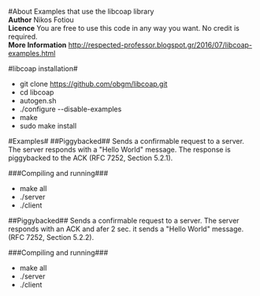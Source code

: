 #About
Examples that use the libcoap library <br/>
**Author** Nikos Fotiou <br/>
**Licence** You are free to use this code in any way you want. No credit is required. <br/>
**More Information** http://respected-professor.blogspot.gr/2016/07/libcoap-examples.html


#libcoap installation#
* git clone https://github.com/obgm/libcoap.git
* cd libcoap
* autogen.sh
* ./configure --disable-examples
* make
* sudo make install

#Examples#
##Piggybacked##
Sends a confirmable request to a server. The server responds with a "Hello
World" message. The response is piggybacked to the ACK (RFC 7252, Section 5.2.1).

###Compiling and running###
* make all
* ./server
* ./client

##Piggybacked##
Sends a confirmable request to a server. The server responds with an ACK and afer
2 sec. it sends a "Hello World" message. (RFC 7252, Section 5.2.2).

###Compiling and running###
* make all
* ./server
* ./client


